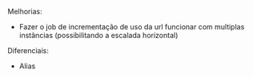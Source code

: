Melhorias:
- Fazer o job de incrementação de uso da url funcionar com multiplas instâncias (possibilitando a escalada horizontal)


Diferenciais:
- Alias
